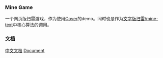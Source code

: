 ### Mine Game
一个网页版扫雷游戏，作为使用[Cover](https://github.com/ICKelin/Cover)的demo。同时也是作为[文字版扫雷/mine-text](https://github.com/ICKelin/mine-text)中核心算法的调用。

### 文档
[中文文档](https://github.com/ICKelin/README_CH.md)
[Document](https://github.com/ICKelin/README_EN.md)
